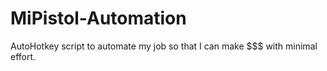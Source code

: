 # MiPistol-Automation
AutoHotkey script to automate my job so that I can make $$$ with minimal effort.
